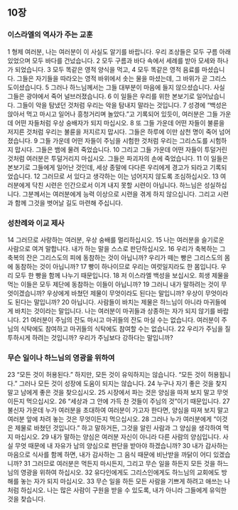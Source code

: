 ## 10장
### 이스라엘의 역사가 주는 교훈
1 형제 여러분, 나는 여러분이 이 사실도 알기를 바랍니다. 우리 조상들은 모두 구름 아래 있었으며 모두 바다를 건넜습니다.
2 모두 구름과 바다 속에서 세례를 받아 모세와 하나가 되었습니다.
3 모두 똑같은 영적 양식을 먹고,
4 모두 똑같은 영적 음료를 마셨습니다. 그들은 자기들을 따라오는 영적 바위에서 솟는 물을 마셨는데, 그 바위가 곧 그리스도이셨습니다.
5 그러나 하느님께서는 그들 대부분이 마음에 들지 않으셨습니다. 사실 그들은 광야에서 죽어 널브러졌습니다.
6 이 일들은 우리를 위한 본보기로 일어났습니다. 그들이 악을 탐냈던 것처럼 우리는 악을 탐내지 말라는 것입니다.
7 성경에 “백성은 앉아서 먹고 마시고 일어나 흥청거리며 놀았다.”고 기록되어 있듯이, 여러분은 그들 가운데 어떤 자들처럼 우상 숭배자가 되지 마십시오.
8 또 그들 가운데 어떤 자들이 불륜을 저지른 것처럼 우리는 불륜을 저지르지 맙시다. 그들은 하루에 이만 삼천 명이 죽어 넘어졌습니다.
9 그들 가운데 어떤 자들이 주님을 시험한 것처럼 우리는 그리스도를 시험하지 맙시다. 그들은 뱀에 물려 죽었습니다.
10 그리고 그들 가운데 어떤 자들이 투덜거린 것처럼 여러분은 투덜거리지 마십시오. 그들은 파괴자의 손에 죽었습니다.
11 이 일들은 본보기로 그들에게 일어난 것인데, 세상 종말에 다다른 우리에게 경고가 되라고 기록되었습니다.
12 그러므로 서 있다고 생각하는 이는 넘어지지 않도록 조심하십시오.
13 여러분에게 닥친 시련은 인간으로서 이겨 내지 못할 시련이 아닙니다. 하느님은 성실하십니다. 그분께서는 여러분에게 능력 이상으로 시련을 겪게 하지 않으십니다. 그리고 시련과 함께 그것을 벗어날 길도 마련해 주십니다.
### 성찬례와 이교 제사
14 그러므로 사랑하는 여러분, 우상 숭배를 멀리하십시오.
15 나는 여러분을 슬기로운 사람으로 여겨 말합니다. 내가 하는 말을 스스로 판단하십시오.
16 우리가 축복하는 그 축복의 잔은 그리스도의 피에 동참하는 것이 아닙니까? 우리가 떼는 빵은 그리스도의 몸에 동참하는 것이 아닙니까?
17 빵이 하나이므로 우리는 여럿일지라도 한 몸입니다. 우리 모두 한 빵을 함께 나누기 때문입니다.
18 저 이스라엘 백성을 보십시오. 희생 제물을 먹는 이들은 모두 제단에 동참하는 이들이 아닙니까?
19 그러니 내가 말하려는 것이 무엇이겠습니까? 우상에게 바쳤던 제물이 무엇이라도 된다는 말입니까? 우상이 무엇이라도 된다는 말입니까?
20 아닙니다. 사람들이 바치는 제물은 하느님이 아니라 마귀들에게 바치는 것이라는 말입니다. 나는 여러분이 마귀들과 상종하는 자가 되지 않기를 바랍니다.
21 여러분이 주님의 잔도 마시고 마귀들의 잔도 마실 수는 없습니다. 여러분이 주님의 식탁에도 참여하고 마귀들의 식탁에도 참여할 수는 없습니다.
22 우리가 주님을 질투하시게 하려는 것입니까? 우리가 주님보다 강하다는 말입니까?
### 무슨 일이나 하느님의 영광을 위하여
23 “모든 것이 허용된다.” 하지만, 모든 것이 유익하지는 않습니다. “모든 것이 허용됩니다.” 그러나 모든 것이 성장에 도움이 되지는 않습니다.
24 누구나 자기 좋은 것을 찾지 말고 남에게 좋은 것을 찾으십시오.
25 시장에서 파는 것은 양심을 따져 보지 말고 무엇이든지 먹으십시오.
26 “세상과 그 안에 가득 찬 것들이 주님의 것”이기 때문입니다.
27 불신자 가운데 누가 여러분을 초대하여 여러분이 가고자 한다면, 양심을 따져 보지 말고 여러분 앞에 차려 놓는 것은 무엇이든지 먹으십시오.
28 그러나 누가 여러분에게 “이것은 제물로 바쳤던 것입니다.” 하고 말하거든, 그것을 알린 사람과 그 양심을 생각하여 먹지 마십시오.
29 내가 말하는 양심은 여러분 자신이 아니라 다른 사람의 양심입니다. 사실 무엇 때문에 내 자유가 남의 양심으로 판단을 받아야 하겠습니까?
30 내가 감사하는 마음으로 식사를 함께 하면, 내가 감사하는 그 음식 때문에 비난받을 까닭이 어디 있겠습니까?
31 그러므로 여러분은 먹든지 마시든지, 그리고 무슨 일을 하든지 모든 것을 하느님의 영광을 위하여 하십시오.
32 유다인에게도 그리스인에게도 하느님의 교회에도 방해를 놓는 자가 되지 마십시오.
33 무슨 일을 하든 모든 사람을 기쁘게 하려고 애쓰는 나처럼 하십시오. 나는 많은 사람이 구원을 받을 수 있도록, 내가 아니라 그들에게 유익한 것을 찾습니다.
